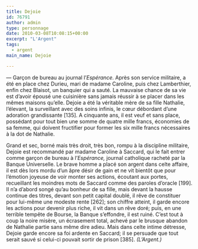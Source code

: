 ```yaml
---
title: Dejoie
id: 76791
author: admin
type: personnage
date: 2010-03-08T10:08:15+00:00
excerpt: "L'Argent"
tags:
  - argent
main_name: Dejoie

---
```

— Garçon de bureau au journal l&rsquo;_Espérance._ Après son service militaire, a été en place chez Durieu, mari de madame Caroline, puis chez Lamberthier, enfin chez Blaisot, un banquier qui a sauté. La mauvaise chance de sa vie est d&rsquo;avoir épousé une cuisinière sans jamais réussir à se placer dans les mêmes maisons qu&rsquo;elle. Dejoie a été la véritable mère de sa fille Nathalie, l&rsquo;élevant, la surveillant avec des soins infinis, le cœur débordant d&rsquo;une adoration grandissante [135]. A cinquante ans, il est veuf et sans place, possédant pour tout bien une somme de quatre mille francs, économies de sa femme, qui doivent fructifier pour former les six mille francs nécessaires à la dot de Nathalie.

Grand et sec, borné mais très droit, très bon, rompu à la discipline militaire, Dejoie est recommandé par madame Caroline à Saccard, qui le fait entrer comme garçon de bureau à l&rsquo;_Espérance,_ journal catholique racheté par la Banque Universelle. Le brave homme a placé son argent dans celte affaire, il est dès lors mordu d&rsquo;un âpre désir de gain et ne vit bientôt que pour l&rsquo;émotion joyeuse de voir monter ses actions, écoutant aux portes, recueillant les moindres mots de Saccard comme des paroles d&rsquo;oracle [199]. II n&rsquo;a d&rsquo;abord songé qu&rsquo;au bonheur de sa fille, mais devant la hausse continue des titres, devant son petit capital doublé, il rêve de constituer pour lui-même une modeste rente [262]; son chiffre atteint, il garde encore les actions pour devenir plus riche, il vit dans un rêve doré; puis, en une terrible tempête de Bourse, la Banque s&rsquo;effondre, il est ruiné. C&rsquo;est tout à coup la noire misère, un écrasement total, achevé par le brusque abandon de Nathalie partie sans même dire adieu. Mais dans celte intime détresse, Dejoie garde encore sa foi ardente en Saccard; il se persuade que tout serait sauvé si celui-ci pouvait sortir de prison [385]. _(L&rsquo;Argent.)_